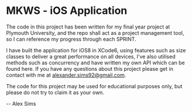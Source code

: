 # MKWS - iOS Application

The code in this project has been written for my final year project at Plymouth University, and the repo shall act as a project management tool, so I can reference my progress through each SPRINT.

I have built the application for iOS8 in XCode6, using features such as size classes to deliver a great performance on all devices, I've also utilised methods such as concurrency and have written my own API which can be found here.  If you have any questions about this project please get in contact with me at alexander.sims92@gmail.com.

The code for this project may be used for educational purposes only, but please do not try to claim it as your own.

-- Alex Sims